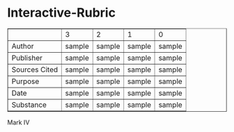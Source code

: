 # Interactive-Rubric

<html><head><title>interactiveRubric</title></head>

<body> 

<table border= '1'>
<tr>

<td> </td>	
<td>3</td>	
<td>2</td>	
<td>1</td>	
<td>0</td>	
	
</tr>


<tr >
<td> Author</td>	
<td id="I"onClick= "c3a();green();gold();orange();red();clik()" >sample</td>	
<td id="II" onclick="c2a();gold();green();orange();red();clik()">sample</td>	
<td id="III" onClick="c1a();red();gold();green();orange();clik()">sample</td>	
<td id= "IV" onclick="c0a();red();orange();gold();green();clik()">sample</td>	
</tr>
<tr> 
<td> Publisher</td>	
<td id="V" onclick="c3p();green();gold();orange();red();clik()"> sample</td>	
<td id="VI" onclick="c2p();green();gold();orange();red();clik()"> sample</td>	
<td id="VII" onClick="c1p();green();gold();orange();red();clik()" >sample</td>	
<td id="VIII"  onclick="c0p();green();gold();orange();red();clik()">sample</td>	
</tr>	
<tr> 
<td> Sources Cited</td>	
<td id="IX" onclick="c3sc();green();gold();orange();red();clik()"> sample</td>	
<td id="X" onclick="c2sc();green();gold();orange();red();clik()"> sample</td>	
<td id="XI" onClick="c1sc();green();gold();orange();red();clik()" >sample</td>	
<td id="XII"  onclick="c0sc();green();gold();orange();red();clik()">sample</td>		
</tr>	
<tr> 
<td> Purpose</td>
<td id="XIII" onclick="c3pp();green();gold();orange();red();clik()"> sample</td>
<td id="XIV" onclick="c2pp();green();gold();orange();red();clik()"> sample</td>	
<td id="XV" onClick="c1pp();green();gold();orange();red();clik()" >sample</td>	
<td id="XVI"  onclick="c0pp();green();gold();orange();red();clik()">sample</td>		
</tr>	
<tr> 
<td> Date</td>	
<td id="XVII" onclick="c3d();green();gold();orange();red();clik()"> sample</td>	
<td id="XVIII" onclick="c2d();green();gold();orange();red();clik()"> sample</td>	
<td id="XIX" onClick="c1d();green();gold();orange();red();clik()" >sample</td>	
<td id="XX"  onclick="c0d();green();gold();orange();red();clik()">sample</td>	
</tr>	
<tr> 
<td> Substance</td>	
<td><a id="XXI" onclick="c3s();green();gold();orange();red();clik()"> sample</a></td>	
<td><a id="XXII" onclick="c2s();green();gold();orange();red();clik()"> sample</a></td>	
<td><a id="XXIII" onClick="c1s();green();gold();orange();red();clik()" >sample</a></td>	
<td><a id="XXIV"  onclick="c0s();green();gold();orange();red();clik()">sample</a></td>	
</tr>	
</table>

<p id='idk'>
</p>
<script>

var a = 4;
var b = 4;
var c = 4;
var d = 4;
var e = 4;
var f = 4;
var ttl = 0;
var x = 6
var cl = 0;
function green(){
	if(a ==3){
	document.getElementById("I").style.color= "green";
	}
	if(a!=3){
	document.getElementById('I').style.color='black';
	}

	if(b==3){
	document.getElementById('V').style.color='green';
	}
	if(b!=3){
	document.getElementById('V').style.color='black';
	}

	if(c==3){
	document.getElementById('IX').style.color='green'
	}
	if(c!=3){
	document.getElementById('IX').style.color='black'
	}

	if(d==3){
	document.getElementById('XIII').style.color='green'
	}
	if(d!=3){
	document.getElementById('XIII').style.color='black'
	}

	if(e==3){
	document.getElementById('XVII').style.color='green'
	}
	if(e!=3){
	document.getElementById('XVII').style.color='black'
	}

	if(f==3){
	document.getElementById('XXI').style.color='green'
	}
	if(f!=3){
	document.getElementById('XXI').style.color='black'
	}
}

function gold(){
	if(a==2){	
	document.getElementById("II").style.color= "gold";
	}
	if(a!=2){
	document.getElementById("II").style.color= "black";
	}

	if(b==2){
	document.getElementById('VI').style.color='gold'
	}
	if(b!=2){
	document.getElementById('VI').style.color='black'
	}

	if(c==2){
	document.getElementById('X').style.color='gold'
	}
	if(c!=2){
	document.getElementById('X').style.color='black'
	}

	if(d==2){
	document.getElementById('XIV').style.color='gold'
	}
	if(d!=2){
	document.getElementById('XIV').style.color='black'
	}

	if(e==2){
	document.getElementById('XVIII').style.color='gold'
	}
	if(e!=2){
	document.getElementById('XVIII').style.color='black'
	}

	if(f==2){
	document.getElementById('XXII').style.color='gold'
	}
	if(f!=2){
	document.getElementById('XXII').style.color='black'
	}
}

function orange(){
	if(a==1){
	document.getElementById("III").style.color="#E66C2C";
	}
	if(a!=1){
	document.getElementById("III").style.color="black";
	}

	if(b==1){
	document.getElementById('VII').style.color='#E66C2C'
	}
	if(b!=1){
	document.getElementById('VII').style.color='black'
	}
	if(c==1){
	document.getElementById('XI').style.color='#E66C2C'
	}
	if(c!=1){
	document.getElementById('XI').style.color='black'
	}

	if(d==1){
	document.getElementById('XV').style.color='#E66C2C'
	}
	if(d!=1){
	document.getElementById('XV').style.color='black'
	}

	if(e==1){
	document.getElementById('XIX').style.color='#E66C2C'
	}
	if(e!=1){
	document.getElementById('XIX').style.color='black'
	}

	if(f==1){
	document.getElementById('XXIII').style.color='#E66C2C'
	}
	if(f!=1){
	document.getElementById('XXIII').style.color='black'
	}
}

function red(){
	if(a==0){
	document.getElementById("IV").style.color="red";
	}
	if(a!=0){
	document.getElementById("IV").style.color="black";
	}

	if(b==0){
	document.getElementById('VIII').style.color='red'
	}
	if(b!=0){
	document.getElementById('VIII').style.color='black'
	}

	if(c==0){
	document.getElementById('XII').style.color='red'
	}
	if(c!=0){
	document.getElementById('XII').style.color='black'
	}

	if(d==0){
	document.getElementById('XVI').style.color='red'
	}
	if(d!=0){
	document.getElementById('XVI').style.color='black'
	}

	if(e==0){
	document.getElementById('XX').style.color='red'
	}
	if(e!=0){
	document.getElementById('XX').style.color='black'
	}

	if(f==0){
	document.getElementById('XXIV').style.color='red'
	}
	if(f!=0){
	document.getElementById('XXIV').style.color='black'
	}
}

function c3a(){
	if(a==4){
		x -=1;
	
	}
	a=3;

}
function c2a(){
	if(a==4){
		x -=1;
	
	}
	a=2;
}
function c1a(){
	if(a==4){
		x -=1;
	
	}
	a=1
}
function c0a(){
	if(a==4){
		x -=1;
	
	}
	a=0;
}

function c3p(){
	if(b==4){
		x -=1
	}

	b=3;
}
function c2p(){
	if(b==4){
		x -=1
	}
	b=2;
}
function c1p(){
	if(b==4){
		x -=1
	}	
	b=1;
}
function c0p(){
	if(b==4){
		x -=1
	}	
	b=0;
}

function c3sc(){
	if(c==4){
		x -=1
	}
	c=3;
}
function c2sc(){
	if(c==4){
		x -=1
	}
	c=2;
}
function c1sc(){
	if(c==4){
		x -=1
	}
	c=1;
}
function c0sc(){
	if(c==4){
		x -=1
	}
	c=0;
}

function c3pp(){
	if(d==4){
		x -=1
	}
	d=3;
}
function c2pp(){
	if(d==4){
		x -=1
	}	
	d=2;
}
function c1pp(){
	if(d==4){
		x -=1
	}
	d=1;
}
function c0pp(){
	if(d==4){
		x -=1
	}
	d=0;
}

function c3d(){
	if(e==4){
		x -=1
	}	
	e=3;
}
function c2d(){
	if(e==4){
		x -=1
	}		
	e=2;
}
function c1d(){
	if(e==4){
		x -=1
	}			
	e=1;
}
function c0d(){
	if(e==4){
		x -=1
	}			
	e=0;
}

function c3s(){
	if(f==4){
		x -=1
	}		
	f=3;

}
function c2s(){
	if(f==4){
		x -=1
	}		
	f=2;
}
function c1s(){
	if(f==4){
		x -=1
	}		
	f=1;
}
function c0s(){
	if(f==4){
		x -=1
	}		
	f=0;
}

function junk(){
	if(a!=4||b!=4||c!=4||d!=4||e!=4||f!=4){
		ttl = a + b + c + d + e + f - 6;
		document.write("<br />" + ttl)
		if(a!=4&&b!=4&&c!=4&&d!=4&&e!=4&&f!=4){
			ttl = a + b + c + d + e + f;
			document.write("<br />" + ttl)

		}
	}
		if(a!=4||b!=4||c!=4||d!=4||e!=4||f!=4&&x>5){
		x=5
	}
	if(a!=4||b!=4||c!=4||d!=4||e!=4||f!=4&&x>4){
		x=4
	}
	if(a!=4||b!=4||c!=4||d!=4||e!=4||f!=4&&x>3){
		x = 3
	}
	if(a!=4||b!=4||c!=4||d!=4||e!=4||f!=4&&x>2){
		x=2
	}	
	if(a!=4||b!=4||c!=4||d!=4||e!=4||f!=4&&x>1){
		x=1
	}	
	if(a!=4||b!=4||c!=4||d!=4||e!=4||f!=4&&x>0){
		x=0
	}

	if(a!=4&&x >5){
		x - 1
	}
	if(b!=4&& x >4){
		x - 1
	}
	if(c!=4&&x > 3){
		x - 1
	}
	if(d!=4&&x>2){
		x-1
	}	
	if(e!=4&&x>1){
		x-1
	}	
	if(f!=4&&x>0){
		x-1
	}	

		ttl = a + b + c + d + e + f -x
	
		document.getElementById('idk').innerHTML=ttl	
		return
}
	
function clik(){

	if(a!=4&&b!=4&&c!=4&&d!=4&&e!=4&&f!=4){
		ttl = a + b + c + d + e + f;
		document.getElementById('idk').innerHTML=ttl	
		
 	} else
 		if(a!=4||b!=4||c!=4||d!=4||e!=4||f!=4){
		ttl = a + b + c + d + e + f - x;
		document.getElementById('idk').innerHTML=ttl	
	}

}
//separate variable that increases in value everytime something is clicked
//keep track of how many of the rows have been clicked


</script>
Mark IV
</body>
</html>
